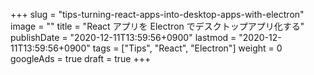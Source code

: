 +++
slug = "tips-turning-react-apps-into-desktop-apps-with-electron"
image = ""
title = "React アプリを Electron でデスクトップアプリ化する"
publishDate = "2020-12-11T13:59:56+0900"
lastmod = "2020-12-11T13:59:56+0900"
tags = ["Tips", "React", "Electron"]
weight = 0
googleAds = true
draft = true
+++